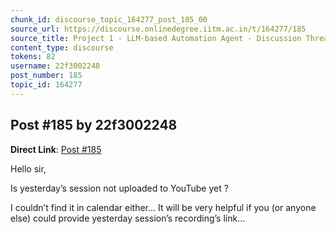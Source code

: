 ```yaml
---
chunk_id: discourse_topic_164277_post_185_00
source_url: https://discourse.onlinedegree.iitm.ac.in/t/164277/185
source_title: Project 1 - LLM-based Automation Agent - Discussion Thread [TDS Jan 2025]
content_type: discourse
tokens: 82
username: 22f3002248
post_number: 185
topic_id: 164277
---
```


## Post #185 by 22f3002248

**Direct Link**: [Post #185](https://discourse.onlinedegree.iitm.ac.in/t/164277/185)

Hello sir,

Is yesterday’s session not uploaded to YouTube yet ?

I couldn’t find it in calendar either… It will be very helpful if you (or anyone else) could provide yesterday session’s recording’s link…
